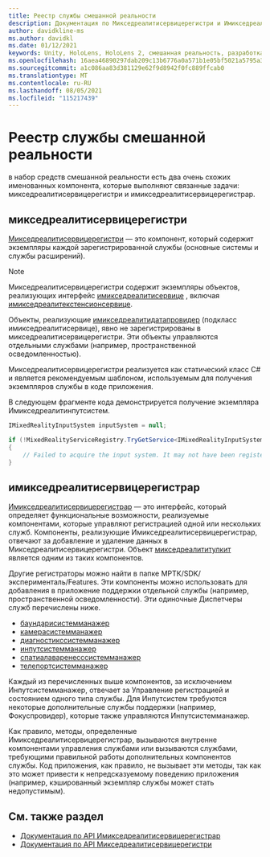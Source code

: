 ```yaml
---
title: Реестр службы смешанной реальности
description: Документация по Микседреалитисервицерегистри и Имикседреалитисервицерегистрар
author: davidkline-ms
ms.author: davidkl
ms.date: 01/12/2021
keywords: Unity, HoloLens, HoloLens 2, смешанная реальность, разработка, MRTK
ms.openlocfilehash: 16aea46890297dab209c13b6776a0a571b1e05bf5021a5795a33dc88366ee9b1
ms.sourcegitcommit: a1c086aa83d381129e62f9d8942f0fc889ffcab0
ms.translationtype: MT
ms.contentlocale: ru-RU
ms.lasthandoff: 08/05/2021
ms.locfileid: "115217439"
---
```

# <a name="mixed-reality-service-registry"></a>Реестр службы смешанной реальности

в набор средств смешанной реальности есть два очень схожих именованных компонента, которые выполняют связанные задачи: микседреалитисервицерегистри и имикседреалитисервицерегистрар.

## <a name="mixedrealityserviceregistry"></a>микседреалитисервицерегистри

[Микседреалитисервицерегистри](xref:Microsoft.MixedReality.Toolkit.MixedRealityServiceRegistry) — это компонент, который содержит экземпляры каждой зарегистрированной службы (основные системы и службы расширений).

> [!NOTE]
> Микседреалитисервицерегистри содержит экземпляры объектов, реализующих интерфейс [имикседреалитисервице](xref:Microsoft.MixedReality.Toolkit.IMixedRealityService) , включая [имикседреалитекстенсионсервице](xref:Microsoft.MixedReality.Toolkit.IMixedRealityExtensionService).
>
>Объекты, реализующие [имикседреалитидатапровидер](xref:Microsoft.MixedReality.Toolkit.IMixedRealityDataProvider) (подкласс имикседреалитисервице), явно не зарегистрированы в микседреалитисервицерегистри. Эти объекты управляются отдельными службами (например, пространственной осведомленностью).

Микседреалитисервицерегистри реализуется как статический класс C# и является рекомендуемым шаблоном, используемым для получения экземпляров службы в коде приложения.

В следующем фрагменте кода демонстрируется получение экземпляра Имикседреалитинпутсистем.

```c#
IMixedRealityInputSystem inputSystem = null;

if (!MixedRealityServiceRegistry.TryGetService<IMixedRealityInputSystem>(out inputSystem))
{
    // Failed to acquire the input system. It may not have been registered
}
```

## <a name="imixedrealityserviceregistrar"></a>имикседреалитисервицерегистрар

[Имикседреалитисервицерегистрар](xref:Microsoft.MixedReality.Toolkit.IMixedRealityServiceRegistrar) — это интерфейс, который определяет функциональные возможности, реализуемые компонентами, которые управляют регистрацией одной или нескольких служб. Компоненты, реализующие Имикседреалитисервицерегистрар, отвечают за добавление и удаление данных в Микседреалитисервицерегистри. Объект [микседреалититулкит](xref:Microsoft.MixedReality.Toolkit.MixedRealityToolkit) является одним из таких компонентов.

Другие регистраторы можно найти в папке МРТК/SDK/эксперименталь/Features. Эти компоненты можно использовать для добавления в приложение поддержки отдельной службы (например, пространственной осведомленности). Эти одиночные Диспетчеры служб перечислены ниже.

- [баундарисистемманажер](xref:Microsoft.MixedReality.Toolkit.Experimental.Boundary.BoundarySystemManager)
- [камерасистемманажер](xref:Microsoft.MixedReality.Toolkit.Experimental.CameraSystem.CameraSystemManager)
- [диагностикссистемманажер](xref:Microsoft.MixedReality.Toolkit.Experimental.Diagnostics.DiagnosticsSystemManager)
- [инпутсистемманажер](xref:Microsoft.MixedReality.Toolkit.Experimental.Input.InputSystemManager)
- [спатиалаваренесссистемманажер](xref:Microsoft.MixedReality.Toolkit.Experimental.SpatialAwareness.SpatialAwarenessSystemManager)
- [телепортсистемманажер](xref:Microsoft.MixedReality.Toolkit.Experimental.Teleport.TeleportSystemManager)

Каждый из перечисленных выше компонентов, за исключением Инпутсистемманажер, отвечает за Управление регистрацией и состоянием одного типа службы. Для Инпутсистем требуются некоторые дополнительные службы поддержки (например, Фокуспровидер), которые также управляются Инпутсистемманажер.

Как правило, методы, определенные Имикседреалитисервицерегистрар, вызываются внутренне компонентами управления службами или вызываются службами, требующими правильной работы дополнительных компонентов службы. Код приложения, как правило, не вызывает эти методы, так как это может привести к непредсказуемому поведению приложения (например, кэшированный экземпляр службы может стать недопустимым).

## <a name="see-also"></a>См. также раздел

- [Документация по API Имикседреалитисервицерегистрар](xref:Microsoft.MixedReality.Toolkit.IMixedRealityServiceRegistrar)
- [Документация по API Микседреалитисервицерегистри](xref:Microsoft.MixedReality.Toolkit.MixedRealityServiceRegistry)
